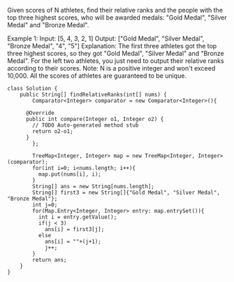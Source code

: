 Given scores of N athletes, find their relative ranks and the people with the top three highest scores, who will be awarded medals: "Gold Medal", "Silver Medal" and "Bronze Medal".

Example 1:
Input: [5, 4, 3, 2, 1]
Output: ["Gold Medal", "Silver Medal", "Bronze Medal", "4", "5"]
Explanation: The first three athletes got the top three highest scores, so they got "Gold Medal", "Silver Medal" and "Bronze Medal". 
For the left two athletes, you just need to output their relative ranks according to their scores.
Note:
N is a positive integer and won't exceed 10,000.
All the scores of athletes are guaranteed to be unique.


    class Solution {
        public String[] findRelativeRanks(int[] nums) {
            Comparator<Integer> comparator = new Comparator<Integer>(){

          @Override
          public int compare(Integer o1, Integer o2) {
            // TODO Auto-generated method stub
            return o2-o1;
          }
            };

            TreeMap<Integer, Integer> map = new TreeMap<Integer, Integer>(comparator);
            for(int i=0; i<nums.length; i++){
              map.put(nums[i], i);
            }
            String[] ans = new String[nums.length];
            String[] first3 = new String[]{"Gold Medal", "Silver Medal", "Bronze Medal"};
            int j=0;
            for(Map.Entry<Integer, Integer> entry: map.entrySet()){
              int i = entry.getValue();
              if(j < 3)
                ans[i] = first3[j];
              else
                ans[i] = ""+(j+1);
                j++;
            }
            return ans;
        }
    }
